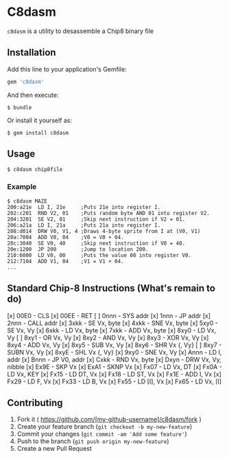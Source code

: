 # C8dasm

`c8dasm` is a utility to desassemble a Chip8 binary file

## Installation

Add this line to your application's Gemfile:

```ruby
gem 'c8dasm'
```

And then execute:

    $ bundle

Or install it yourself as:

    $ gem install c8dasm

## Usage

    $ c8dasm chip8file

### Example

    $ c8dasm MAZE
    200:a21e  LD I, 21e     ;Puts 21e into register I.
    202:c201  RND V2, 01    ;Puts random byte AND 01 into register V2.
    204:3201  SE V2, 01     ;Skip next instruction if V2 = 01.
    206:a21a  LD I, 21a     ;Puts 21a into register I.
    208:d014  DRW V0, V1, 4 ;Draws 4-byte sprite from I at (V0, V1)
    20a:7004  ADD V0, 04    ;V0 = V0 + 04.
    20c:3040  SE V0, 40     ;Skip next instruction if V0 = 40.
    20e:1200  JP 200        ;Jump to location 200.
    210:6000  LD V0, 00     ;Puts the value 00 into register V0.
    212:7104  ADD V1, 04    ;V1 = V1 + 04.
    ...

## Standard Chip-8 Instructions (What's remain to do)

[x] 00E0 - CLS
[x] 00EE - RET
[ ] 0nnn - SYS addr
[x] 1nnn - JP addr
[x] 2nnn - CALL addr
[x] 3xkk - SE Vx, byte
[x] 4xkk - SNE Vx, byte
[x] 5xy0 - SE Vx, Vy
[x] 6xkk - LD Vx, byte
[x] 7xkk - ADD Vx, byte
[x] 8xy0 - LD Vx, Vy
[ ] 8xy1 - OR Vx, Vy
[x] 8xy2 - AND Vx, Vy
[x] 8xy3 - XOR Vx, Vy
[x] 8xy4 - ADD Vx, Vy
[x] 8xy5 - SUB Vx, Vy
[x] 8xy6 - SHR Vx {, Vy}
[ ] 8xy7 - SUBN Vx, Vy
[x] 8xyE - SHL Vx {, Vy}
[x] 9xy0 - SNE Vx, Vy
[x] Annn - LD I, addr
[x] Bnnn - JP V0, addr
[x] Cxkk - RND Vx, byte
[x] Dxyn - DRW Vx, Vy, nibble
[x] Ex9E - SKP Vx
[x] ExA1 - SKNP Vx
[x] Fx07 - LD Vx, DT
[x] Fx0A - LD Vx, KEY
[x] Fx15 - LD DT, Vx
[x] Fx18 - LD ST, Vx
[x] Fx1E - ADD I, Vx
[x] Fx29 - LD F, Vx
[x] Fx33 - LD B, Vx
[x] Fx55 - LD [I], Vx
[x] Fx65 - LD Vx, [I]

## Contributing

1. Fork it ( https://github.com/[my-github-username]/c8dasm/fork )
2. Create your feature branch (`git checkout -b my-new-feature`)
3. Commit your changes (`git commit -am 'Add some feature'`)
4. Push to the branch (`git push origin my-new-feature`)
5. Create a new Pull Request
